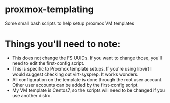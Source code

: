 # proxmox-templating
Some small bash scripts to help setup proxmox VM templates

# Things you'll need to note:
- This does not change the FS UUIDs. If you want to change those, you'll need to edit the first-config script. 
- This is specific to Proxmox template setups. If you're using libvirt I would suggest checking out virt-sysprep. It works wonders.
- All configuration on the template is done through the root user account. Other user accounts can be added by the first-config script. 
- My VM template is Centos7, so the scripts will need to be changed if you use another distro. 

